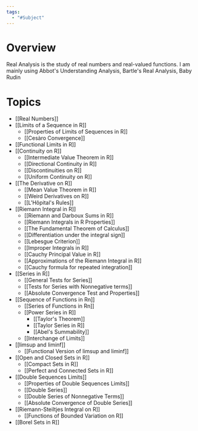 ```yaml
---
tags:
  - "#Subject"
---
```

# Overview

Real Analysis is the study of real numbers and real-valued functions. I am mainly using Abbot's Understanding Analysis, Bartle's Real Analysis, Baby Rudin 

# Topics
- [[Real Numbers]]
- [[Limits of a Sequence in R]]
	- [[Properties of Limits of Sequences in R]]
	- [[Cesàro Convergence]]
- [[Functional Limits in R]]
- [[Continuity on R]]
	- [[Intermediate Value Theorem in R]]
	- [[Directional Continuity in R]]
	- [[Discontinuities on R]]
	- [[Uniform Continuity on R]]
- [[The Derivative on R]]
	- [[Mean Value Theorem in R]]
	- [[Weird Derivatives on R]]
	- [[L'Hôpital's Rules]]
- [[Riemann Integral in R]]
	- [[Riemann and Darboux Sums in R]]
	- [[Riemann Integrals in R Properties]]
	- [[The Fundamental Theorem of Calculus]]
	- [[Differentiation under the integral sign]]
	- [[Lebesgue Criterion]]
	- [[Improper Integrals in R]]
	- [[Cauchy Principal Value in R]]
	- [[Approximations of the Riemann Integral in R]]
	- [[Cauchy formula for repeated integration]]
- [[Series in R]]
	- [[General Tests for Series]]
	- [[Tests for Series with Nonnegative terms]]
	- [[Absolute Convergence Test and Properties]]
- [[Sequence of Functions in Rn]]
	- [[Series of Functions in Rn]]
	- [[Power Series in R]]
		- [[Taylor's Theorem]]
		- [[Taylor Series in R]]
		- [[Abel's Summability]]
	- [[Interchange of Limits]]
- [[limsup and liminf]]
	- [[Functional Version of limsup and liminf]]
- [[Open and Closed Sets in R]]
	- [[Compact Sets in R]]
	- [[Perfect and Connected Sets in R]]
- [[Double Sequences Limits]]
	- [[Properties of Double Sequences Limits]]
	- [[Double Series]]
	- [[Double Series of Nonnegative Terms]]
	- [[Absolute Convergence of Double Series]]
- [[Riemann-Steiltjes Integral on R]]
	- [[Functions of Bounded Variation on R]]
- [[Borel Sets in R]]